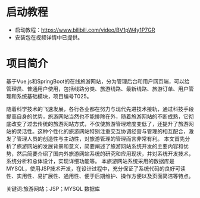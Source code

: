 # 启动教程

- 启动教程：https://www.bilibili.com/video/BV1pW4y1P7GR
- 安装包在视频详情中已提供。


# 项目简介
基于Vue.js和SpringBoot的在线旅游网站，分为管理后台和用户网页端，可以给管理员、普通用户使用，包括线路分类、旅游线路、最新线路、旅游订单、用户管理和系统基础模块，项目编号T025。

随着科学技术的飞速发展，各行各业都在努力与现代先进技术接轨，通过科技手段提高自身的优势，旅游网站当然也不能排除在外，随着旅游网站的不断成熟，它彻底改变了过去传统的旅游网站方式，不仅使旅游管理难度变低了，还提升了旅游网站的灵活性。这种个性化的旅游网站特别注重交互协调经营与管理的相互配合，激发了管理人员的创造性与主动性，对旅游管理的管理而言非常有利。
本文首先分析了旅游网站的发展背景和意义，简要阐述了旅游网站系统开发的主要内容和优势，然后简要介绍了国内外旅游网站系统的研究和应用现状，并对系统开发技术，系统分析和总体设计，实现详细功能等。
本旅游网站系统采用的数据库是MYSQL，使用JSP技术开发，在设计过程中，充分保证了系统代码的良好可读性、实用性、易扩展性、通用性、便于后期维护、操作方便以及页面简洁等特点。

关键词:旅游网站；JSP；MYSQL 数据库
 
